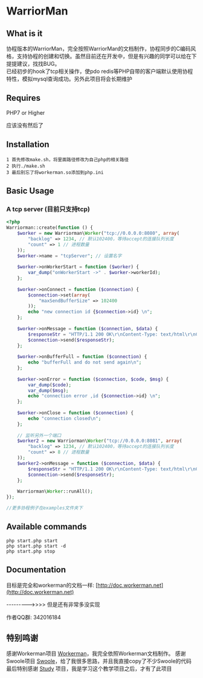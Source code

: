 # WarriorMan
## What is it
协程版本的WarriorMan，完全按照WarriorMan的文档制作，协程同步的C编码风格，支持协程的创建和切换。虽然目前还在开发中，但是有兴趣的同学可以给在下提提建议，找找BUG。  
已经初步的hook了tcp相关操作，使pdo redis等PHP自带的客户端默认使用协程特性，模拟mysql查询成功。另外此项目将会长期维护   

## Requires
PHP7 or Higher

应该没有然后了

## Installation

```
1 首先修改make.sh，将里面路径修改为自己php的相关路径
2 执行./make.sh
3 最后别忘了将workerman.so添加到php.ini
```

## Basic Usage

### A tcp server  (目前只支持tcp)
```php
<?php
Warriorman::create(function () {
	$worker = new Warriorman\Worker("tcp://0.0.0.0:8080", array(
		"backlog" => 1234, // 默认102400，等待accept的连接队列长度
		"count" => 1 // 进程数量
	));
	$worker->name = "tcpServer"; // 设置名字
	
	$worker->onWorkerStart = function ($worker) {
		var_dump("onWorkerStart ->" . $worker->workerId);
	};
	
	$worker->onConnect = function ($connection) {
		$connection->set(array(
			"maxSendBufferSize" => 102400
		));
		echo "new connection id {$connection->id} \n";
	};
	
	$worker->onMessage = function ($connection, $data) {
		$responseStr = "HTTP/1.1 200 OK\r\nContent-Type: text/html\r\nConnection: Keep-Alive\r\nContent-Length: 11\r\n\r\nhello worla\r\n";
		$connection->send($responseStr);
	};
	
	$worker->onBufferFull = function ($connection) {
		echo "bufferFull and do not send again\n";
	};
	
	$worker->onError = function ($connection, $code, $msg) {
		var_dump($code);
		var_dump($msg);
		echo "connection error ,id {$connection->id} \n";
	};
	
	$worker->onClose = function ($connection) {
		echo "connection closed\n";
	};
	
	// 监听另外一个端口
	$worker2 = new Warriorman\Worker("tcp://0.0.0.0:8081", array(
		"backlog" => 1234, // 默认102400，等待accept的连接队列长度
		"count" => 8 // 进程数量
	));
	$worker2->onMessage = function ($connection, $data) {
		$responseStr = "HTTP/1.1 200 OK\r\nContent-Type: text/html\r\nConnection: Keep-Alive\r\nContent-Length: 11\r\n\r\nhello worlb\r\n";
		$connection->send($responseStr);
	};
	
	Warriorman\Worker::runAll();
});

//更多协程例子在examples文件夹下
```

## Available commands
```php start.php start  ```  
```php start.php start -d  ```  
```php start.php stop  ```

## Documentation

目标是完全和workerman的文档一样: [http://doc.workerman.net](http://doc.workerman.net) 

--------->>>>                           但是还有非常多没实现

作者QQ群: 342016184

## 特别鸣谢

感谢Workerman项目 [Workerman](https://github.com/walkor/Workerman)，我完全依照Workerman文档制作。
感谢Swoole项目 [Swoole](https://github.com/swoole/swoole-src)，给了我很多思路，并且我直接copy了不少Swoole的代码
最后特别感谢 [Study](https://github.com/php-extension-research/study) 项目，我是学习这个教学项目之后，才有了此项目



